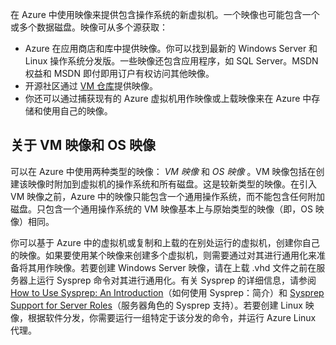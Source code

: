 

在 Azure 中使用映像来提供包含操作系统的新虚拟机。一个映像也可能包含一个或多个数据磁盘。映像可从多个源获取：

-	Azure 在应用商店和库中提供映像。你可以找到最新的 Windows Server 和 Linux 操作系统分发版。一些映像还包含应用程序，如 SQL Server。MSDN 权益和 MSDN 即付即用订户有权访问其他映像。
-	开源社区通过 [VM 仓库](http://vmdepot.msopentech.com/List/Index)提供映像。
-	你还可以通过捕获现有的 Azure 虚拟机用作映像或上载映像来在 Azure 中存储和使用自己的映像。

## 关于 VM 映像和 OS 映像

可以在 Azure 中使用两种类型的映像： *VM 映像* 和 *OS 映像* 。VM 映像包括在创建该映像时附加到虚拟机的操作系统和所有磁盘。这是较新类型的映像。在引入 VM 映像之前，Azure 中的映像只能包含一个通用操作系统，而不能包含任何附加磁盘。只包含一个通用操作系统的 VM 映像基本上与原始类型的映像（即，OS 映像）相同。

你可以基于 Azure 中的虚拟机或复制和上载的在别处运行的虚拟机，创建你自己的映像。如果要使用某个映像来创建多个虚拟机，则需要通过对其进行通用化来准备将其用作映像。若要创建 Windows Server 映像，请在上载 .vhd 文件之前在服务器上运行 Sysprep 命令对其进行通用化。有关 Sysprep 的详细信息，请参阅 [How to Use Sysprep: An Introduction](https://technet.microsoft.com/zh-cn/library/bb457073.aspx)（如何使用 Sysprep：简介）和 [Sysprep Support for Server Roles](https://msdn.microsoft.com/zh-cn/windows/hardware/commercialize/manufacture/desktop/sysprep-support-for-server-roles)（服务器角色的 Sysprep 支持）。若要创建 Linux 映像，根据软件分发，你需要运行一组特定于该分发的命令，并运行 Azure Linux 代理。

<!---HONumber=Mooncake_0829_2016-->